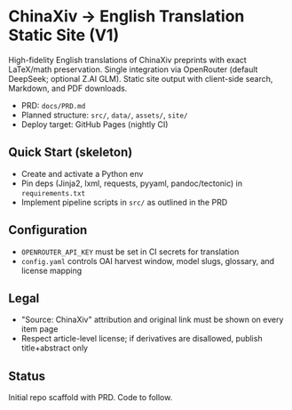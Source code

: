# ChinaXiv → English Translation Static Site (V1)

High-fidelity English translations of ChinaXiv preprints with exact LaTeX/math preservation. Single integration via OpenRouter (default DeepSeek; optional Z.AI GLM). Static site output with client-side search, Markdown, and PDF downloads.

- PRD: `docs/PRD.md`
- Planned structure: `src/`, `data/`, `assets/`, `site/`
- Deploy target: GitHub Pages (nightly CI)

## Quick Start (skeleton)

- Create and activate a Python env
- Pin deps (Jinja2, lxml, requests, pyyaml, pandoc/tectonic) in `requirements.txt`
- Implement pipeline scripts in `src/` as outlined in the PRD

## Configuration

- `OPENROUTER_API_KEY` must be set in CI secrets for translation
- `config.yaml` controls OAI harvest window, model slugs, glossary, and license mapping

## Legal

- "Source: ChinaXiv" attribution and original link must be shown on every item page
- Respect article-level license; if derivatives are disallowed, publish title+abstract only

## Status

Initial repo scaffold with PRD. Code to follow.
